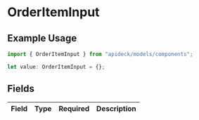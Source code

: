# OrderItemInput

## Example Usage

```typescript
import { OrderItemInput } from "apideck/models/components";

let value: OrderItemInput = {};
```

## Fields

| Field       | Type        | Required    | Description |
| ----------- | ----------- | ----------- | ----------- |